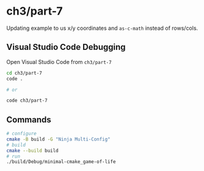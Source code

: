 # ch3/part-7

Updating example to us x/y coordinates and `as-c-math` instead of rows/cols.

## Visual Studio Code Debugging

Open Visual Studio Code from `ch3/part-7`

```bash
cd ch3/part-7
code .

# or

code ch3/part-7
```

## Commands

```bash
# configure
cmake -B build -G "Ninja Multi-Config"
# build
cmake --build build
# run
./build/Debug/minimal-cmake_game-of-life
```
